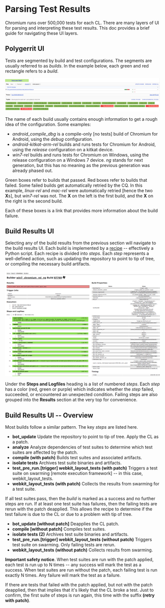 # Parsing Test Results

Chromium runs over 500,000 tests for each CL. There are many layers of UI for
parsing and interpreting these test results. This doc provides a brief guide
for navigating these UI layers.

## Polygerrit UI

Tests are segmented by build and test configurations. The segments are usually
referred to as *builds*. In the example below, each green and red rectangle
refers to a *build*.

![Example polygerrit build status](images/parsing_test_results_polygerrit.png)

The name of each build usually contains enough information to get a rough idea
of the configuration. Some examples:

* *android_compile_dbg* is a compile-only [no tests] build of Chromium for
  Android, using the *debug* configuration.
* *android-kitkat-arm-rel* builds and runs tests for Chromium for Android,
  using the *release* configuration on a kitkat device.
* *win7-rel* builds and runs tests for Chromium on Windows, using
  the release configuration on a Windows 7 device. *ng* stands for next
  generation, but this has no meaning as the previous generation was already
  phased out.

Green boxes refer to builds that passed. Red boxes refer to builds that failed.
Some failed builds get automatically retried by the CQ. In this example,
*linux-rel* and *mac-rel* were automatically retried [hence the two **X**s], but
*win7-rel* was not. The **X** on the left is the first build, and the **X** on the right
is the second build.

Each of these boxes is a link that provides more information about the build
failure.

## Build Results UI

Selecting any of the build results from the previous section will navigate to
the build results UI. Each build is implemented by a [recipe] --
effectively a Python script. Each recipe is divided into *steps*. Each *step*
represents a well-defined action, such as updating the repository to point to
tip of tree, or compiling the necessary build artifacts.

[recipe]: https://chromium.googlesource.com/external/github.com/luci/recipes-py/+/master/doc/user_guide.md

![Example 1 Build Results UI](images/parsing_test_results_build_results_1.png)

Under the **Steps and Logfiles** heading is a list of numbered *steps*. Each
*step* has a color (red, green or purple) which indicates whether the *step*
failed, succeeded, or encountered an unexpected condition. Failing steps are
also grouped into the **Results** section at the very top for convenience.

## Build Results UI -- Overview

Most builds follow a similar pattern. The key *steps* are listed here.

* **bot_update** Update the repository to point to tip of tree. Apply the CL
  as a patch.
* **analyze** Analyze dependencies of test suites to determine which test
  suites are affected by the patch.
* **compile (with patch)** Builds test suites and associated artifacts.
* **isolate tests** Archives test suite binaries and artifacts.
* **test_pre_run.[trigger] webkit_layout_tests (with patch)** Triggers a test
  suite on swarming [remote execution framework] -- in this case,
  webkit_layout_tests.
* **webkit_layout_tests (with patch)** Collects the results from swarming for a
  test suite.

If all test suites pass, then the *build* is marked as a success and no further
steps are run. If at least one test suite has failures, then the failing tests
are rerun with the patch deapplied. This allows the recipe to determine if the
test failure is due to the CL or due to a problem with tip of tree.

* **bot_update [without patch]** Deapplies the CL patch.
* **compile [without patch]** Compiles test suites.
* **isolate tests (2)** Archives test suite binaries and artifacts.
* **test_pre_run.[trigger] webkit_layout_tests (without patch)** Triggers test
  suite on swarming. Only failing tests are rerun.
* **webkit_layout_tests (without patch)** Collects results from swarming.

**Important safety notice**. When test suites are run with the patch applied,
each test is run up to N times -- any success will mark the test as a success.
When test suites are run without the patch, each failing test is run exactly N
times. Any failure will mark the test as a failure.

If there are tests that failed with the patch applied, but not with the patch
deapplied, then that implies that it's likely that the CL broke a test. Just to
confirm, the first suite of steps is run again, this time with the suffix
**(retry with patch)**.
